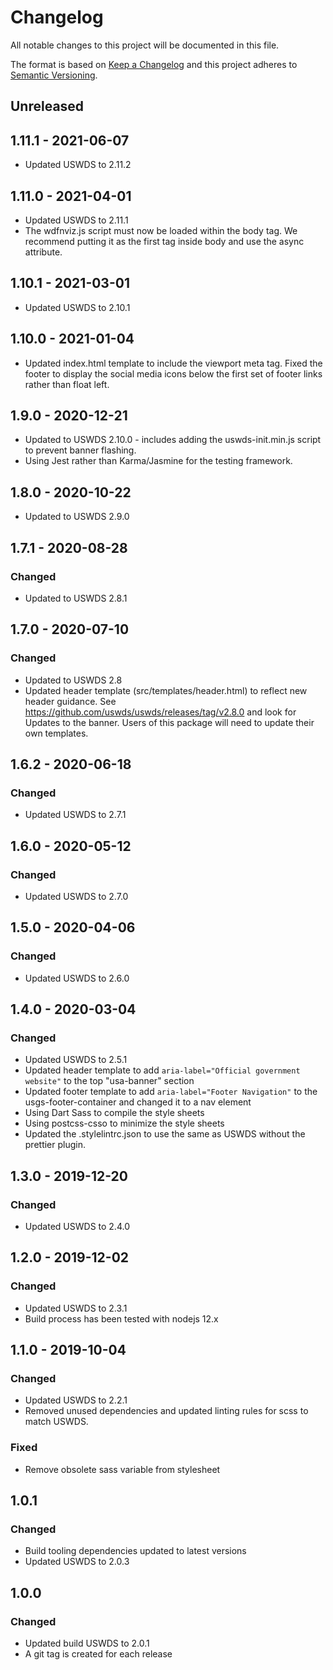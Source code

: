 # Changelog
All notable changes to this project will be documented in this file.

The format is based on [Keep a Changelog](http://keepachangelog.com/en/1.0.0/)
and this project adheres to [Semantic Versioning](http://semver.org/spec/v2.0.0.html).
## Unreleased

## 1.11.1 - 2021-06-07
- Updated USWDS to 2.11.2

## 1.11.0 - 2021-04-01
- Updated USWDS to 2.11.1
- The wdfnviz.js script must now be loaded within the body tag. We recommend putting it as the first tag inside body and use the async attribute.

## 1.10.1 - 2021-03-01
- Updated USWDS to 2.10.1

## 1.10.0 - 2021-01-04
- Updated index.html template to include the viewport meta tag. Fixed the footer to display the social media icons below the first set of footer links rather than float
left.

## 1.9.0 - 2020-12-21
- Updated to USWDS 2.10.0 - includes adding the uswds-init.min.js script to prevent banner flashing.
- Using Jest rather than Karma/Jasmine for the testing framework.

## 1.8.0 - 2020-10-22
- Updated to USWDS 2.9.0

## 1.7.1 - 2020-08-28
### Changed
- Updated to USWDS 2.8.1

## 1.7.0 - 2020-07-10
### Changed
- Updated to USWDS 2.8
- Updated header template (src/templates/header.html) to reflect new header guidance. See https://github.com/uswds/uswds/releases/tag/v2.8.0 and look for Updates to the banner. Users of this package will need to update their own templates.

## 1.6.2 - 2020-06-18
### Changed
- Updated USWDS to 2.7.1

## 1.6.0 - 2020-05-12
### Changed
- Updated USWDS to 2.7.0

## 1.5.0 - 2020-04-06
### Changed
- Updated USWDS to 2.6.0

## 1.4.0 - 2020-03-04
### Changed
- Updated USWDS to 2.5.1
- Updated header template to add ```aria-label="Official government website"``` to the top "usa-banner" section
- Updated footer template to add ```aria-label="Footer Navigation"``` to the usgs-footer-container and changed it to a nav element
- Using Dart Sass to compile the style sheets
- Using postcss-csso to minimize the style sheets
- Updated the .stylelintrc.json to use  the same as USWDS without the prettier plugin.

## 1.3.0 - 2019-12-20
### Changed
- Updated USWDS to 2.4.0

## 1.2.0 - 2019-12-02
### Changed
- Updated USWDS to 2.3.1
- Build process has been tested with nodejs 12.x

## 1.1.0 - 2019-10-04
### Changed
- Updated USWDS to 2.2.1 
- Removed unused dependencies and updated linting rules for scss to match USWDS.

### Fixed
- Remove obsolete sass variable from stylesheet

## 1.0.1
### Changed
- Build tooling dependencies updated to latest versions
- Updated USWDS to 2.0.3

## 1.0.0
### Changed
- Updated build USWDS to 2.0.1
- A git tag is created for each release